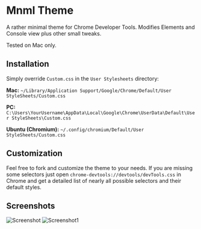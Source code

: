 # Mnml Theme
A rather minimal theme for Chrome Developer Tools. Modifies Elements and Console view plus other small tweaks.

Tested on Mac only.

## Installation 
Simply override `Custom.css` in the `User Stylesheets` directory:

**Mac:** `~/Library/Application Support/Google/Chrome/Default/User StyleSheets/Custom.css`

**PC:** `C:\Users\YourUsername\AppData\Local\Google\Chrome\UserData\Default\User StyleSheets\Custom.css`

**Ubuntu (Chromium):** `~/.config/chromium/Default/User StyleSheets/Custom.css`

## Customization
Feel free to fork and customize the theme to your needs. If you are missing some selectors just open `chrome-devtools://devtools/devTools.css` in Chrome and get a detailed list of nearly all possible selectors and their default styles.

## Screenshots
![Screenshot](https://raw.github.com/frontdevDE/Mnml_DevTools_Theme/master/ressources/screenshot.png)
![Screenshot1](https://raw.github.com/frontdevDE/Mnml_DevTools_Theme/master/ressources/screenshot1.png)